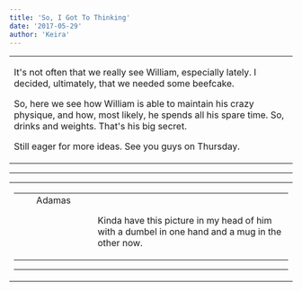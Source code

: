```yaml
---
title: 'So, I Got To Thinking'
date: '2017-05-29'
author: 'Keira'
---
```


<div>
<!-- Main content here -->
<table border="0" class="post"><tbody><tr><td>
   
   <div class="post_body">
       <p>It's not often that we really see William, especially lately. I decided, ultimately, that we needed some beefcake.</p><p>So, here we see how William is able to maintain his crazy physique, and how, most likely, he spends all his spare time. So, drinks and weights. That's his big secret.</p><p>Still eager for more ideas. See you guys on Thursday.</p>
   </div>
   </td></tr>
   </tbody></table><hr><table style="width:100%; border:0;" class="comment_table"><tbody><tr><td width="100%"><a name=""> </a><div style="width:100%;" class="comment"><table border="0" width="100%"><tbody><tr><td align="center" valign="top" width="125">
<span class="comment_title"><center>Adamas<br></center><a name="2982">&nbsp;</a></span><br>
<center><img src="https://www.gravatar.com/avatar.php?gravatar_id=63b5da7dbecbf4a2fac891b8f15ccbc4&amp;default=http%3A%2F%2Fmysteriesofthearcana.com%2Ftemplates%2Fmain%2Fimages%2Favatar.gif&amp;size=80&amp;rating=g" border="0" alt=""></center>
</td>
<td valign="top">


<p class="comment_text"> </p><p class="comment_text"><br> Kinda have this picture in my head of him with a dumbel in one hand and a mug in the other now.<br></p>
 

</td></tr></tbody></table>
<hr></div></td></tr></tbody></table>
<!-- End main content -->
              </div>
